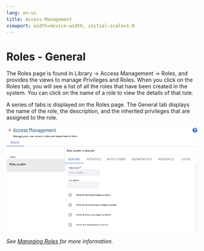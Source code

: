 ```yaml
---
lang: en-us
title: Access Management
viewport: width=device-width, initial-scale=1.0
---
```


# Roles - General

The Roles page is found in Library -> Access Management -> Roles, and provides the views to manage Privileges and Roles. When you click on the Roles tab, you will see a list of all the roles that have been created in the system. You can click on the name of a role to view the details of that role.

A series of tabs is displayed on the Roles page. The General tab displays the name of the role, the description, and the inherited privileges that are assigned to the role.

![Roles Page - General](../../../../../../Resources/Images/SM/Library/AccessManagement/roles-general-tab.png 'Roles Page - General')

_See [Managing Roles](Managing-Roles.md) for more information._
